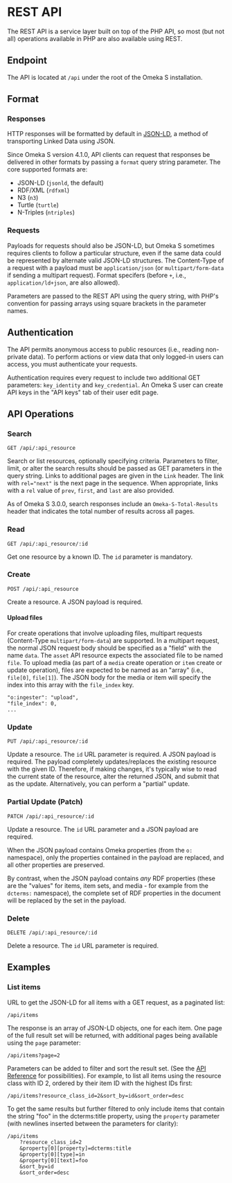 # REST API

The REST API is a service layer built on top of the PHP API, so most (but not all)
operations available in PHP are also available using REST.

## Endpoint

The API is located at `/api` under the root of the Omeka S installation.

## Format

### Responses

HTTP responses will be formatted by default in [JSON-LD](http://json-ld.org/), a
method of transporting Linked Data using JSON.

Since Omeka S version 4.1.0, API clients can request that responses be delivered in
other formats by passing a `format` query string parameter. The core supported
formats are:

- JSON-LD (`jsonld`, the default)
- RDF/XML (`rdfxml`)
- N3 (`n3`)
- Turtle (`turtle`)
- N-Triples (`ntriples`)

### Requests

Payloads for requests should also be JSON-LD, but Omeka S sometimes requires clients
to follow a particular structure, even if the same data could be represented by
alternate valid JSON-LD structures. The Content-Type of a request with a payload
must be `application/json` (or `multipart/form-data` if sending a multipart request).
Format specifers (before `+`, i.e., `application/ld+json`, are also allowed).

Parameters are passed to the REST API using the query string, with PHP's convention
for passing arrays using square brackets in the parameter names.

## Authentication

The API permits anonymous access to public resources (i.e., reading non-private
data). To perform actions or view data that only logged-in users can access, you
must authenticate your requests.

Authentication requires every request to include two additional GET parameters:
`key_identity` and `key_credential`. An Omeka S user can create API keys in the
"API keys" tab of their user edit page.

## API Operations

### Search

```http
GET /api/:api_resource
```

Search or list resources, optionally specifying criteria. Parameters to filter,
limit, or alter the search results should be passed as GET parameters in the query
string. Links to additional pages are given in the `Link` header. The link with
`rel="next"` is the next page in the sequence. When appropriate, links with a `rel`
value of `prev`, `first`, and `last` are also provided.

As of Omeka S 3.0.0, search responses include an `Omeka-S-Total-Results` header
that indicates the total number of results across all pages.

### Read

```http
GET /api/:api_resource/:id
```

Get one resource by a known ID. The `id` parameter is mandatory.

### Create

```http
POST /api/:api_resource
```

Create a resource. A JSON payload is required.

#### Upload files

For create operations that involve uploading files, multipart requests (Content-Type
`multipart/form-data`) are supported. In a multipart request, the normal JSON request
body should be specified as a "field" with the name `data`. The `asset` API resource
expects the associated file to be named `file`. To upload media (as part of a `media`
create operation or `item` create or update operation), files are expected to be
named as an "array" (i.e., `file[0]`, `file[1]`). The JSON body for the media or
item will specify the index into this array with the `file_index` key.

```
"o:ingester": "upload",
"file_index": 0,
...
```
### Update

```http
PUT /api/:api_resource/:id
```

Update a resource. The `id` URL parameter is required. A JSON payload is required.
The payload completely updates/replaces the existing resource with the given ID.
Therefore, if making changes, it's typically wise to read the current state of the
resource, alter the returned JSON, and submit that as the update. Alternatively,
you can perform a "partial" update.

### Partial Update (Patch)

```http
PATCH /api/:api_resource/:id
```

Update a resource. The `id` URL parameter and a JSON payload are required.

When the JSON payload contains Omeka properties (from the `o:` namespace),
only the properties contained in the payload are replaced, and all other
properties are preserved.

By contrast, when the JSON payload contains _any_ RDF properties (these are
the "values" for items, item sets, and media - for example from the `dcterms:`
namespace), the complete set of RDF properties in the document will be replaced
by the set in the payload.

### Delete

```http
DELETE /api/:api_resource/:id
```

Delete a resource. The `id` URL parameter is required.

## Examples

### List items

URL to get the JSON-LD for all items with a GET request, as a paginated list:

```text
/api/items
```

The response is an array of JSON-LD objects, one for each item. One page of the full
result set will be returned, with additional pages being available using the `page`
parameter:

```urlencoded
/api/items?page=2
```

Parameters can be added to filter and sort the result set. (See the
[API Reference](api_reference.md) for possibilities). For example, to list all items
using the resource class with ID 2, ordered by their item ID with the highest IDs first:

```urlencoded
/api/items?resource_class_id=2&sort_by=id&sort_order=desc
```

To get the same results but further filtered to only include items that contain the
string "foo" in the dcterms:title property, using the `property` parameter
(with newlines inserted between the parameters for clarity):

```urlencoded
/api/items
    ?resource_class_id=2
    &property[0][property]=dcterms:title
    &property[0][type]=in
    &property[0][text]=foo
    &sort_by=id
    &sort_order=desc
```
